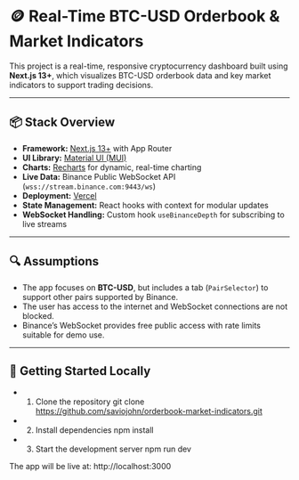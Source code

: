 # 🪙 Real-Time BTC-USD Orderbook & Market Indicators

This project is a real-time, responsive cryptocurrency dashboard built using **Next.js 13+**, which visualizes BTC-USD orderbook data and key market indicators to support trading decisions.

---

## 📦 Stack Overview

- **Framework:** [Next.js 13+](https://nextjs.org) with App Router
- **UI Library:** [Material UI (MUI)](https://mui.com)
- **Charts:** [Recharts](https://recharts.org/en-US/) for dynamic, real-time charting
- **Live Data:** Binance Public WebSocket API (`wss://stream.binance.com:9443/ws`)
- **Deployment:** [Vercel](https://vercel.com/)
- **State Management:** React hooks with context for modular updates
- **WebSocket Handling:** Custom hook `useBinanceDepth` for subscribing to live streams

---

## 🔍 Assumptions

- The app focuses on **BTC-USD**, but includes a tab (`PairSelector`) to support other pairs supported by Binance.
- The user has access to the internet and WebSocket connections are not blocked.
- Binance’s WebSocket provides free public access with rate limits suitable for demo use.

---

## 🚀 Getting Started Locally
- 1. Clone the repository
git clone https://github.com/saviojohn/orderbook-market-indicators.git

- 2. Install dependencies
npm install

- 3. Start the development server
npm run dev

The app will be live at: http://localhost:3000


